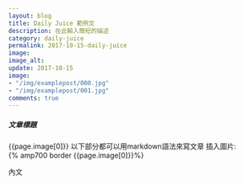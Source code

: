 ```yaml
---
layout: blog
title: Daily Juice 範例文
description: 在此輸入簡短的描述
category: daily-juice
permalink: 2017-10-15-daily-juice
image:
image_alt:
update: 2017-10-15
image:
- "/img/examplepost/000.jpg"
- "/img/examplepost/001.jpg"
comments: true
---
```

##### 文章標題

{{page.image[0]}}
以下部分都可以用markdown語法來寫文章
插入圖片:  
{% amp700 border {{page.image[0]}}%}


內文
